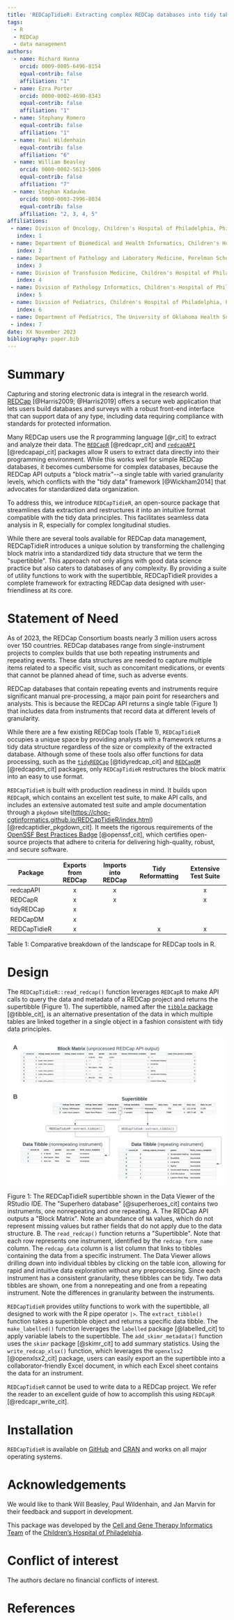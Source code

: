 ```yaml
---
title: 'REDCapTidieR: Extracting complex REDCap databases into tidy tables'
tags:
  - R
  - REDCap
  - data management
authors:
  - name: Richard Hanna
    orcid: 0009-0005-6496-8154
    equal-contrib: false
    affiliation: "1"
  - name: Ezra Porter
    orcid: 0000-0002-4690-8343
    equal-contrib: false
    affiliation: "1"
  - name: Stephany Romero
    equal-contrib: false
    affiliation: "1"
  - name: Paul Wildenhain
    equal-contrib: false 
    affiliation: "6"
  - name: William Beasley
    orcid: 0000-0002-5613-5006
    equal-contrib: false
    affiliation: "7"
  - name: Stephan Kadauke
    orcid: 0000-0003-2996-8034
    equal-contrib: false
    affiliation: "2, 3, 4, 5"
affiliations:
 - name: Division of Oncology, Children's Hospital of Philadelphia, Philadelphia, Pennsylvania
   index: 1
 - name: Department of Biomedical and Health Informatics, Children's Hospital of Philadelphia, Philadelphia, Pennsylvania
   index: 2
 - name: Department of Pathology and Laboratory Medicine, Perelman School of Medicine at the University of Pennsylvania, Philadelphia, Pennsylvania
   index: 3
 - name: Division of Transfusion Medicine, Children's Hospital of Philadelphia, Pennsylvania
   index: 4
 - name: Division of Pathology Informatics, Children's Hospital of Philadelphia, Pennsylvania
   index: 5
 - name: Division of Pediatrics, Children's Hospital of Philadelphia, Philadelphia, Pennsylvania
   index: 6
 - name: Department of Pediatrics, The University of Oklahoma Health Sciences Center, College of Medicine, Oklahoma City, Oklahoma, USA
 - index: 7
date: XX November 2023
bibliography: paper.bib
---
```


# Summary

Capturing and storing electronic data is integral in the research world. [REDCap](https://www.project-redcap.org/) [@Harris2009; @Harris2019] offers a secure web application that lets users build databases and surveys with a robust front-end interface that can support data of any type, including data requiring compliance with standards for protected information.

Many REDCap users use the R programming language [@r_cit] to extract and analyze their data. The [`REDCapR`](https://cran.r-project.org/web/packages/REDCapR/index.html) [@redcapr_cit] and [`redcapAPI`](https://cran.r-project.org/web/packages/redcapAPI/index.html) [@redcapapi_cit] packages allow R users to extract data directly into their programming environment. While this works well for simple REDCap databases, it becomes cumbersome for complex databases, because the REDCap API outputs a "block matrix"--a single table with varied granularity levels, which conflicts with the "tidy data" framework [@Wickham2014] that advocates for standardized data organization.

To address this, we introduce `REDCapTidieR`, an open-source package that streamlines data extraction and restructures it into an intuitive format compatible with the tidy data principles. This facilitates seamless data analysis in R, especially for complex longitudinal studies.

While there are several tools available for REDCap data management, REDCapTidieR introduces a unique solution by transforming the challenging block matrix into a standardized tidy data structure that we term the "supertibble". This approach not only aligns with good data science practice but also caters to databases of any complexity. By providing a suite of utility functions to work with the supertibble, REDCapTidieR provides a complete framework for extracting REDCap data designed with user-friendliness at its core.

# Statement of Need

As of 2023, the REDCap Consortium boasts nearly 3 million users across over 150 countries. REDCap databases range from single-instrument projects to complex builds that use both repeating instruments and repeating events. These data structures are needed to capture multiple items related to a specific visit, such as concomitant medications, or events that cannot be planned ahead of time, such as adverse events.

REDCap databases that contain repeating events and instruments require significant manual pre-processing, a major pain point for researchers and analysts. This is because the REDCap API returns a single table (Figure 1) that includes data from instruments that record data at different levels of granularity.

While there are a few existing REDCap tools (Table 1), `REDCapTidieR` occupies a unique space by providing analysts with a framework returns a tidy data structure regardless of the size or complexity of the extracted database. Although some of these tools also offer functions for data processing, such as the [`tidyREDCap`](https://raymondbalise.github.io/tidyREDCap/) [@tidyredcap_cit] and [`REDCapDM`](https://ubidi.github.io/REDCapDM/index.html) [@redcapdm_cit] packages, only `REDCapTidieR` restructures the block matrix into an easy to use format. 

`REDCapTidieR` is built with production readiness in mind. It builds upon `REDCapR`, which contains an excellent test suite, to make API calls, and includes an extensive automated test suite and ample documentation through a `pkgdown` site(https://chop-cgtinformatics.github.io/REDCapTidieR/index.html) [@redcaptidier_pkgdown_cit]. It meets the rigorous requirements of the [OpenSSF Best Practices Badge](https://www.bestpractices.dev/en/projects/6845) [@openssf_cit], which certifies open-source projects that adhere to criteria for delivering high-quality, robust, and secure software.

| Package     | Exports from REDCap | Imports into REDCap | Tidy Reformatting | Extensive Test Suite |
|-------------|:-------------------:|:-------------------:|:-----------------:|:--------------------:|
| redcapAPI   | x                   | x                   |                   | x                    |
| REDCapR     | x                   | x                   |                   | x                    |
| tidyREDCap  | x                   |                     |                   |                      |
| REDCapDM    | x                   |                     |                   |                      |
| REDCapTidieR| x                   |                     | x                 | x                    |

Table 1: Comparative breakdown of the landscape for REDCap tools in R.

# Design

The `REDCapTidieR::read_redcap()` function leverages `REDCapR` to make API calls to query the data and metadata of a REDCap project and returns the supertibble (Figure 1). The supertibble, named after the [`tibble` package](https://tibble.tidyverse.org/) [@tibble_cit], is an alternative presentation of the data in which multiple tables are linked together in a single object in a fashion consistent with tidy data principles.

![The REDCapTidieR Supertibble](images/Figure1.png)

Figure 1: The REDCapTidieR supertibble shown in the Data Viewer of the RStudio IDE. The "Superhero database" [@superheroes_cit] contains two instruments, one nonrepeating and one repeating. A. The REDCap API outputs a "Block Matrix". Note an abundance of `NA` values, which do not represent missing values but rather fields that do not apply due to the data structure. B. The `read_redcap()` function returns a "Supertibble". Note that each row represents one instrument, identified by the `redcap_form_name` column. The `redcap_data` column is a list column that links to tibbles containing the data from a specific instrument. The Data Viewer allows drilling down into individual tibbles by clicking on the table icon, allowing for rapid and intuitive data exploration without any preprocessing. Since each instrument has a consistent granularity, these tibbles can be tidy. Two data tibbles are shown, one from a nonrepeating and one from a repeating instrument. Note the differences in granularity between the instruments.

`REDCapTidieR` provides utility functions to work with the supertibble, all designed to work with the R pipe operator `|>`. The `extract_tibble()` function takes a supertibble object and returns a specific data tibble. The `make_labelled()` function leverages the `labelled` package [@labelled_cit] to apply variable labels to the supertibble. The `add_skimr_metadata()` function uses the `skimr` package [@skimr_cit] to add summary statistics. Using the `write_redcap_xlsx()` function, which leverages the `openxlsx2` [@openxlsx2_cit] package, users can easily export an the supertibble into a collaborator-friendly Excel document, in which each Excel sheet contains the data for an instrument.

`REDCapTidieR` cannot be used to write data to a REDCap project. We refer the reader to an excellent guide of how to accomplish this using `REDCapR` [@redcapr_write_cit].

# Installation

`REDCapTidieR` is available on [GitHub](https://github.com/CHOP-CGTInformatics/REDCapTidieR) and [CRAN](https://cran.r-project.org/web/packages/REDCapTidieR/index.html) and works on all major operating systems.

# Acknowledgements

We would like to thank Will Beasley, Paul Wildenhain, and Jan Marvin for their feedback and support in development.

This package was developed by the [Cell and Gene Therapy Informatics Team](https://www.chop.edu/centers-programs/cell-and-gene-therapy-informatics-team/our-team) of the [Children’s Hospital of Philadelphia](https://www.chop.edu).

# Conflict of interest

The authors declare no financial conflicts of interest.

# References
